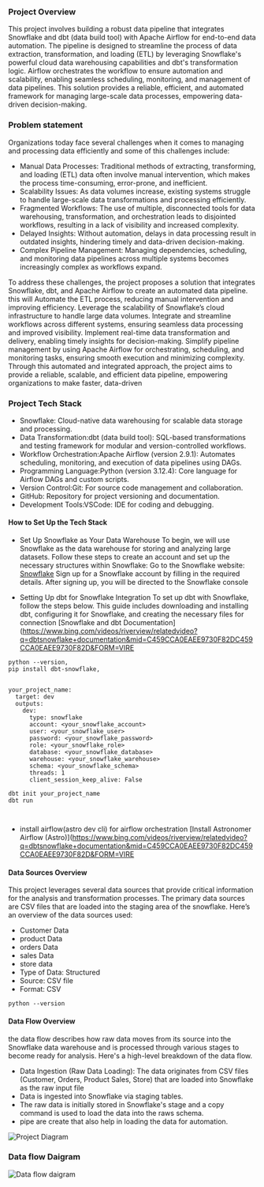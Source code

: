 ###  Project Overview
This project involves building a robust data pipeline that integrates Snowflake and dbt (data build tool) with Apache Airflow for end-to-end data automation. The pipeline is designed to streamline the process of data extraction, transformation, and loading (ETL) by leveraging Snowflake's powerful cloud data warehousing capabilities and dbt's transformation logic.
Airflow orchestrates the workflow to ensure automation and scalability, enabling seamless scheduling, monitoring, and management of data pipelines. This solution provides a reliable, efficient, and automated framework for managing large-scale data processes, empowering data-driven decision-making.
### Problem statement  
Organizations today face several challenges when it comes to managing and processing data efficiently and some of this challenges include:
- Manual Data Processes: Traditional methods of extracting, transforming, and loading (ETL) data often involve manual intervention, which makes the process time-consuming, error-prone, and inefficient.
- Scalability Issues: As data volumes increase, existing systems struggle to handle large-scale data transformations and processing efficiently.
- Fragmented Workflows: The use of multiple, disconnected tools for data warehousing, transformation, and orchestration leads to disjointed workflows, resulting in a lack of visibility and increased complexity.
- Delayed Insights: Without automation, delays in data processing result in outdated insights, hindering timely and data-driven decision-making.
- Complex Pipeline Management: Managing dependencies, scheduling, and monitoring data pipelines across multiple systems becomes increasingly complex as workflows expand.

To address these challenges, the project proposes a solution that integrates Snowflake, dbt, and Apache Airflow to create an automated data pipeline.
this will Automate the ETL process, reducing manual intervention and improving efficiency.
Leverage the scalability of Snowflake’s cloud infrastructure to handle large data volumes.
Integrate and streamline workflows across different systems, ensuring seamless data processing and improved visibility.
Implement real-time data transformation and delivery, enabling timely insights for decision-making.
Simplify pipeline management by using Apache Airflow for orchestrating, scheduling, and monitoring tasks, ensuring smooth execution and minimizing complexity.
Through this automated and integrated approach, the project aims to provide a reliable, scalable, and efficient data pipeline, empowering organizations to make faster, data-driven 
### Project Tech Stack
- Snowflake: Cloud-native data warehousing for scalable data storage and processing.
- Data Transformation:dbt (data build tool): SQL-based transformations and testing framework for modular and version-controlled workflows.
- Workflow Orchestration:Apache Airflow (version 2.9.1): Automates scheduling, monitoring, and execution of data pipelines using DAGs.
- Programming Language:Python (version 3.12.4): Core language for Airflow DAGs and custom scripts.
- Version Control:Git: For source code management and collaboration.
- GitHub: Repository for project versioning and documentation.
- Development Tools:VSCode: IDE for coding and debugging.
####  How to Set Up the Tech Stack
- Set Up Snowflake as Your Data Warehouse
To begin, we will use Snowflake as the data warehouse for storing and analyzing large datasets. Follow these steps to create an account and set up the necessary structures within Snowflake:
Go to the Snowflake website: [Snowflake](https://www.snowflake.com/en/data-cloud/platform/)  Sign up for a Snowflake account by filling in the required details. After signing up, you will be directed to the Snowflake console

- Setting Up dbt for Snowflake Integration
To set up dbt with Snowflake, follow the steps below. This guide includes downloading and installing dbt, configuring it for Snowflake, and creating the necessary files for connection
 [Snowflake and dbt Documentation](https://www.bing.com/videos/riverview/relatedvideo?q=dbtsnowflake+documentation&mid=C459CCA0EAEE9730F82DC459CCA0EAEE9730F82D&FORM=VIRE

```
python --version,
pip install dbt-snowflake,


your_project_name: 
  target: dev
  outputs:
    dev:
      type: snowflake
      account: <your_snowflake_account>  
      user: <your_snowflake_user>   
      password: <your_snowflake_password> 
      role: <your_snowflake_role>      
      database: <your_snowflake_database> 
      warehouse: <your_snowflake_warehouse> 
      schema: <your_snowflake_schema>   
      threads: 1  
      client_session_keep_alive: False

dbt init your_project_name
dbt run

 
```
- install airflow(astro dev cli) for airflow orchestration [Install Astronomer Airflow (Astro)](https://www.bing.com/videos/riverview/relatedvideo?q=dbtsnowflake+documentation&mid=C459CCA0EAEE9730F82DC459CCA0EAEE9730F82D&FORM=VIRE

#### Data Sources Overview
This project leverages several data sources that provide critical information for the analysis and transformation processes. The primary data sources are CSV files that are loaded into the staging area of the snowflake. Here’s an overview of the data sources used:
-  Customer Data
-  product Data
-  orders Data
-  sales Data
-  store data
- Type of Data: Structured
- Source: CSV file
- Format: CSV

`python --version
`
#### Data Flow Overview
the data flow describes how raw data moves from its source into the Snowflake data warehouse and is processed through various stages to become ready for analysis. Here's a high-level breakdown of the data flow.
- Data Ingestion (Raw Data Loading): The data originates from CSV files (Customer, Orders, Product Sales, Store) that are loaded into Snowflake as the raw input file
- Data is ingested into Snowflake via staging tables.
- The raw data is initially stored in Snowflake's stage and a copy command is used to load the data into the raws schema.
- pipe are create that also help in loading the data  for automation.
  
![Project Diagram](https://github.com/rukevweubio/Data-engineering-project-with-snowflake-dbt-and-airflow/blob/main/Data%20modeling.jpg)

### Data flow Daigram
![Data flow daigram](https://github.com/rukevweubio/Data-engineering-project-with-snowflake-dbt-and-airflow/blob/main/data%20architecture%20design.jpg)




